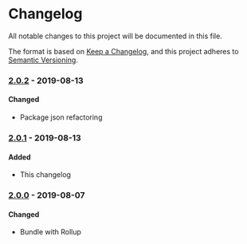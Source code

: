 # Changelog
All notable changes to this project will be documented in this file.

The format is based on [Keep a Changelog](https://keepachangelog.com/en/1.0.0/),
and this project adheres to [Semantic Versioning](https://semver.org/spec/v2.0.0.html).

### [2.0.2] - 2019-08-13
#### Changed
- Package json refactoring

### [2.0.1] - 2019-08-13
#### Added
- This changelog

### [2.0.0] - 2019-08-07
#### Changed
- Bundle with Rollup

[2.0.2]: https://github.com/RWS-NL/air-node-packages/compare/usercreator-v2.0.1...usercreator-v2.0.2
[2.0.1]: https://github.com/RWS-NL/air-node-packages/compare/usercreator-v2.0.0...usercreator-v2.0.1
[2.0.0]: https://github.com/RWS-NL/air-node-packages/releases/tag/usercreator-v2.0.0